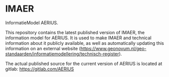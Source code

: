 # IMAER

InformatieModel AERIUS.

This repository contains the latest published version of IMAER, the information model for AERIUS. 
It is used to make IMAER and technical information about it publicly available, as well as automatically updating this information on an external website (https://www.geonovum.nl/geo-standaarden/informatiemodellering/technisch-register).

The actual published source for the current version of AERIUS is located at gitlab: https://gitlab.com/AERIUS
